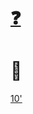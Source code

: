 # [❓](https://etherpad.wikimedia.org/p/bfh-ch-module-eoss-hs23)
# 🌳

[10'](https://youtu.be/DcvtwlM1aIE)
